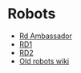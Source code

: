 # Robots

* [Rd Ambassador](robots---rd-ambassador.md)
* [RD1](robots---rd1.md)
* [RD2](robots---rd2.md)
* [Old robots wiki](http://asrob.uc3m.es/index.php/Robot_Devastation:_Robots)
